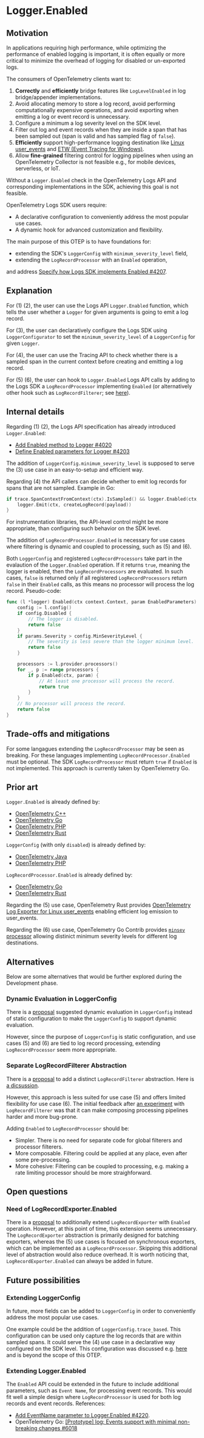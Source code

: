 # Logger.Enabled

## Motivation

In applications requiring high performance,
while optimizing the performance of enabled logging is important,
it is often equally or more critical to minimize the overhead of logging
for disabled or un-exported logs.

The consumers of OpenTelemetry clients want to:

1. **Correctly** and **efficiently** bridge features
   like `LogLevelEnabled` in log bridge/appender implementations.
2. Avoid allocating memory to store a log record,
   avoid performing computationally expensive operations,
   and avoid exporting
   when emitting a log or event record is unnecessary.
3. Configure a minimum a log severity level on the SDK level.
4. Filter out log and event records when they are inside a span
   that has been sampled out (span is valid and has sampled flag of `false`).
5. **Efficiently** support high-performance logging destination
   like [Linux user_events](https://docs.kernel.org/trace/user_events.html)
   and [ETW (Event Tracing for Windows)](https://learn.microsoft.com/windows/win32/etw/about-event-tracing).
6. Allow **fine-grained** filtering control for logging pipelines
   when using an OpenTelemetry Collector is not feasible
   e.g., for mobile devices, serverless, or IoT.

Without a `Logger.Enabled` check in the OpenTelemetry Logs API
and corresponding implementations in the SDK,
achieving this goal is not feasible.

OpenTelemetry Logs SDK users require:

- A declarative configuration to conveniently address
  the most popular use cases.
- A dynamic hook for advanced customization and flexibility.

The main purpose of this OTEP is to have foundations for:

- extending the SDK's `LoggerConfig` with `minimum_severity_level` field,
- extending the `LogRecordProcessor` with an `Enabled` operation,

and address [Specify how Logs SDK implements Enabled #4207](https://github.com/open-telemetry/opentelemetry-specification/issues/4207).

## Explanation

For (1) (2), the user can use the Logs API `Logger.Enabled` function,
which tells the user whether a `Logger` for given arguments
is going to emit a log record.

For (3), the user can declaratively configure the Logs SDK
using `LoggerConfigurator` to set the `minimum_severity_level`
of a `LoggerConfig` for given `Logger`.

For (4), the user can use the Tracing API to check whether
there is a sampled span in the current context before creating
and emitting a log record.

For (5) (6), the user can hook to `Logger.Enabled` Logs API calls
by adding to the Logs SDK a `LogRecordProcessor` implementing `Enabled`
(or alternatively other hook such as `LogRecordFilterer`;
see [here](#separate-logrecordfilterer-abstraction)).

## Internal details

Regarding (1) (2), the Logs API specification has already introduced `Logger.Enabled`:

- [Add Enabled method to Logger #4020](https://github.com/open-telemetry/opentelemetry-specification/pull/4020)
- [Define Enabled parameters for Logger #4203](https://github.com/open-telemetry/opentelemetry-specification/pull/4203)

The addition of `LoggerConfig.minimum_severity_level` is supposed
to serve the (3) use case in an easy-to-setup and efficient way.

Regarding (4) the API callers can decide whether to emit log records
for spans that are not sampled. Example in Go:

<!-- markdownlint-disable no-hard-tabs -->
```go
if trace.SpanContextFromContext(ctx).IsSampled() && logger.Enabled(ctx, params) {
	logger.Emit(ctx, createLogRecord(payload))
}
```
<!-- markdownlint-enable no-hard-tabs -->

For instrumentation libraries, the API-level control might be more appropriate,
than configuring such behavior on the SDK level.

The addition of `LogRecordProcessor.Enabled` is necessary for
use cases where filtering is dynamic and coupled to processing,
such as (5) and (6).

Both `LoggerConfig` and registered `LogRecordProcessors` take part
in the evalaution of the `Logger.Enabled` operation.
If it returns `true`, meaning the logger is enabled,
then the `LogRecordProcessors` are evaluated.
In such cases, `false` is returned only if all registered
`LogRecordProcessors` return `false` in their `Enabled` calls,
as this means no processor will process the log record.
Pseudo-code:

<!-- markdownlint-disable no-hard-tabs -->
```go
func (l *logger) Enabled(ctx context.Context, param EnabledParameters) bool {
	config := l.config()
	if config.Disabled {
		// The logger is disabled.
		return false
	}
	if params.Severity > config.MinSeverityLevel {
		// The severity is less severe than the logger minimum level.
		return false
	}

	processors := l.provider.processors()
	for _, p := range processors {
		if p.Enabled(ctx, param) {
			// At least one processor will process the record.
			return true
		}
	}
	// No processor will process the record.
	return false
}
```
<!-- markdownlint-enable no-hard-tabs -->

## Trade-offs and mitigations

For some langagues extending the `LogRecordProcessor` may be seen as breaking.
For these languages implementing `LogRecordProcessor.Enabled` must be optional.
The SDK `LogRecordProcessor` must return `true` if `Enabled` is not implemented.
This approach is currently taken by OpenTelemetry Go.

## Prior art

`Logger.Enabled` is already defined by:

- [OpenTelemetry C++](https://github.com/open-telemetry/opentelemetry-cpp/blob/main/api/include/opentelemetry/logs/logger.h)
- [OpenTelemetry Go](https://github.com/open-telemetry/opentelemetry-go/blob/main/log/logger.go)
- [OpenTelemetry PHP](https://github.com/open-telemetry/opentelemetry-php/blob/main/src/API/Logs/LoggerInterface.php)
- [OpenTelemetry Rust](https://github.com/open-telemetry/opentelemetry-rust/blob/main/opentelemetry/src/logs/logger.rs)

`LoggerConfig` (with only `disabled`) is already defined by:

- [OpenTelemetry Java](https://github.com/open-telemetry/opentelemetry-java/blob/main/sdk/logs/src/main/java/io/opentelemetry/sdk/logs/internal/LoggerConfig.java)
- [OpenTelemetry PHP](https://github.com/open-telemetry/opentelemetry-php/blob/main/src/SDK/Logs/LoggerConfig.php)

`LogRecordProcessor.Enabled` is already defined by:

- [OpenTelemetry Go](https://github.com/open-telemetry/opentelemetry-go/tree/main/sdk/log/internal/x)
- [OpenTelemetry Rust](https://github.com/open-telemetry/opentelemetry-rust/blob/main/opentelemetry-sdk/src/logs/log_processor.rs)

Regarding the (5) use case,
OpenTelemetry Rust provides
[OpenTelemetry Log Exporter for Linux user_events](https://github.com/open-telemetry/opentelemetry-rust-contrib/blob/1cb39edbb6467375f71f5dab25ccbc49ac9bf1d5/opentelemetry-user-events-logs/src/logs/exporter.rs)
enabling efficient log emission to user_events.

Regarding the (6) use case,
OpenTelemetry Go Contrib provides
[`minsev` processor](https://pkg.go.dev/go.opentelemetry.io/contrib/processors/minsev)
allowing distinict minimum severity levels
for different log destinations.

## Alternatives

Below are some alternatives that would be further explored
during the Development phase.

### Dynamic Evaluation in LoggerConfig

There is a [proposal](https://github.com/open-telemetry/opentelemetry-specification/issues/4207#issuecomment-2501688210)
suggested dynamic evaluation in `LoggerConfig` instead of static configuration
to make the `LoggerConfig` to support dynamic evaluation.

However, since the purpose of `LoggerConfig` is static configuration,
and use cases (5) and (6) are tied to log record processing,
extending `LogRecordProcessor` seem more appropriate.

### Separate LogRecordFilterer Abstraction

There is a [proposal](https://github.com/open-telemetry/opentelemetry-specification/issues/4207#issuecomment-2354859647)
to add a distinct `LogRecordFilterer` abstraction.
Here is [a dicsussion](https://github.com/open-telemetry/opentelemetry-specification/pull/4290#discussion_r1887795096).

However, this approach is less suited for use case (5)
and offers limited flexibility for use case (6).
The initial feedback after [an experiment](https://github.com/open-telemetry/opentelemetry-go/pull/5825)
with `LogRecordFilterer` was that it can make composing
processing pipelines harder and more bug-prone.

Adding `Enabled` to `LogRecordProcessor` should be:

- Simpler. There is no need for separate code for
  global filterers and processor filterers.
- More composable. Filtering could be applied at any place,
  even after some pre-processing.
- More cohesive: Filtering can be coupled to processing,
  e.g. making a rate limiting processor should be more
  straighforward.

## Open questions

### Need of LogRecordExporter.Enabled

There is a [proposal](https://github.com/open-telemetry/opentelemetry-specification/pull/4290#discussion_r1878379347)
to additionally extend `LogRecordExporter` with `Enabled` operation.
However, at this point of time, this extension seems unnecessary.
The `LogRecordExporter` abstraction is primarily designed
for batching exporters, whereas the (5) use cases is focused
on synchronous exporters, which can be implemented as a `LogRecordProcessor`.
Skipping this additional level of abstraction would also reduce overhead.
It is worth noticing that, `LogRecordExporter.Enabled`
can always be added in future.

## Future possibilities

### Extending LoggerConfig

In future, more fields can be added to `LoggerConfig`
in order to conveniently address the most popular use cases.

One example could be the addition of `LoggerConfig.trace_based`.
This configuration can be used only capture the log records that are
within sampled spans. It could serve the (4) use case in a declarative way
configured on the SDK level. This configuration was discussed
e.g. [here](https://github.com/open-telemetry/opentelemetry-specification/pull/4290#discussion_r1898672657)
and is beyond the scope of this OTEP.

### Extending Logger.Enabled

The `Enabled` API could be extended in the future
to include additional parameters, such as `Event Name`,
for processing event records.
This would fit well a simple design where `LogRecordProcessor`
is used for both log records and event records.
References:

- [Add EventName parameter to Logger.Enabled #4220](https://github.com/open-telemetry/opentelemetry-specification/issues/4220).
- OpenTelemetry Go: [[Prototype] log: Events support with minimal non-breaking changes #6018](https://github.com/open-telemetry/opentelemetry-go/pull/6018)
